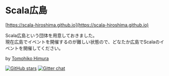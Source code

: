 # Scala広島
[https://scala-hiroshima.github.io](https://scala-hiroshima.github.io)

Scala広島という団体を用意しておきました。<br>
現在広島でイベントを開催するのが難しい状態ので、どなたか広島でScalaのイベントを開催してください。

by [Tomohiko Himura](https://eiel.info/)

[![GitHub stars](https://img.shields.io/github/stars/badges/shields.svg?style=social&label=Star)](https://github.com/scala-hiroshima/scala-hiroshima.github.io)
[![Gitter chat](https://badges.gitter.im/scala-hiroshima/Lobby.png)](https://gitter.im/scala-hiroshima/Lobby)
